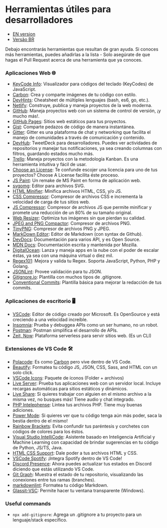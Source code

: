 # Herramientas útiles para desarrolladores

- [EN version](README.md)
- [Versão BR](README-BR.md)

Debajo encontrarás herramientas que resultan de gran ayuda. Si conoces más herramientas, puedes añadirlas a la lista - Solo asegúrate de que hagas el Pull Request acerca de una herramienta que ya conoces.

### Aplicaciones Web 🌐

- [KeyCode Info](https://keycode.info/): Visualizador para códigos del teclado (KeyCodes) de JavaScript.
- [Carbon](https://carbon.now.sh): Crea y comparte imágenes de tu código con estilo.
- [DevHints](https://devhints.io/): Cheatsheet de múltiples lenguajes (bash, es6, go, etc.).
- [Netlify](https://www.netlify.com/): Construye, publica y maneja proyectos de la web moderna.
- [GitHub](https://github.com/): Maneja proyectos web con un sistema de control de versión, ¡y mucho más!.
- [GitHub Pages](https://pages.github.com/): Sitios web estáticos para tus proyectos.
- [Gist](https://gist.github.com/): Comparte pedazos de código de manera instantánea.
- [Gitter](https://gitter.im/): Gitter es una plataforma de chat y networking que facilita el manejo de comunidades a través de comunicación y contenido.
- [DevHub](https://devhubapp.com/): TweetDeck para desarrolladores. Puedes ver actividades de repositorios y manejar tus notificaciones, ya sea creando columnas con filtros, guardando estados mucho más.
- [Trello](https://trello.com/en): Maneja proyectos con la metodología Kanban. Es una herramienta intuitiva y fácil de usar.
- [Choose an License](https://choosealicense.com/): Te confunde escojer una licencia para uno de tus proyectos? Choose A License facilita éste proceso.
- [JS Paint](https://jspaint.app/): Un remake de MS Paint en forma de aplicación web.
- [svgomg](https://jakearchibald.github.io/svgomg/): Editor para archivos SVG.
- [HTML Minifier](https://www.willpeavy.com/minifier/): Minifica archivos HTML, CSS, y/o JS.
- [CSS Compressor](https://csscompressor.com/): Compresor de archivos CSS e incrementa la velocidad de carga de tus sitios web.
- [JS Compressor](https://jscompress.com/): Compresor de archivos JS que permite minificar y promete una reducción de un 80% de su tamaño original.
- [Web Resizer](http://webresizer.com/resizer/): Optimiza tus imágenes sin que pierdan su calidad.
- [JPEG and PNG Compactor](https://compresspng.com/es/): Compresor de archivos PNG.
- [TinyPNG](https://tinypng.com/): Compresor de archivos PNG y JPEG.
- [MarkDown Editor](https://jbt.github.io/markdown-editor/): Editor de Markdown (con syntax de Github).
- [DevDocs](https://devdocs.io/): Documentación para varios API, y es Open Source.
- [MDN Docs](https://developer.mozilla.org/en-US/): Documentación escrita y mantenida por Mozilla.
- [DigitalOcean](https://www.digitalocean.com/): Lanza y maneja apps en la nube con el poder de escalar éstas, ya sea con una máquina virtual o diez mil.
- [Regex101](https://regex101.com/): Mejora y valida tu Regex. Soporta JavaScript, Python, PHP y Golang.
- [JSONLint](https://jsonlint.com/): Provee validación para tu JSON.
- [Gitignore.io](https://www.gitignore.io/): Plantilla con muchos tipos de .gitignore.
- [Conventional Commits](https://www.conventionalcommits.org): Plantilla básica para mejorar la redacción de tus commits.

### Aplicaciones de escritorio 🖥

- [VSCode](https://code.visualstudio.com/): Editor de código creado por Microsoft. Es OpenSource y está creciendo a una velocidad increíble.
- [Insomnia](https://insomnia.rest/): Prueba y debuggea APIs como un ser humano, no un robot.
- [Postman](https://www.getpostman.com/): Postman simplifica el desarrollo de APIs.
- [Zeit, Now](https://zeit.co/): Plataforma serverless para servir sitios web. (Es un CLI)

### Extensiones de VS Code 🛠

- [Polacode](https://marketplace.visualstudio.com/items?itemName=pnp.polacode): Es como [Carbon](https://carbon.now.sh) pero vive dentro de VS Code.
- [Beautify](https://marketplace.visualstudio.com/items?itemName=HookyQR.beautify): Formatea tu código JS, JSON, CSS, Sass, and HTML con un solo click.
- [VSCode Icons](https://marketplace.visualstudio.com/items?itemName=vscode-icons-team.vscode-icons): Paquete de íconos (Folder + archivos)
- [Live Server](https://marketplace.visualstudio.com/items?itemName=ritwickdey.LiveServer): Prueba tus aplicaciones web con un servidor local. Incluye recargas automáticas para sitios estáticos y dinámicos.
- [Live Share](https://marketplace.visualstudio.com/items?itemName=MS-vsliveshare.vsliveshare-pack): Si quieres trabajar con alguien en el mismo archivo a la misma vez, no busques más! Tiene audio y chat integrado.
- [PHP Intelephense](https://marketplace.visualstudio.com/items?itemName=bmewburn.vscode-intelephense-client): Lintea tus archivos PHP. Tiene muy buenas adiciones.
- [Power Mode](https://marketplace.visualstudio.com/items?itemName=hoovercj.vscode-power-mode): Si quieres ver que tu código tenga aún más poder, saca la bestia dentro de el mismo!
- [Rainbow Brackets](https://marketplace.visualstudio.com/items?itemName=2gua.rainbow-brackets): Evita confundir tus paréntesis y corchetes con códigos de colores para los éstos.
- [Visual Studio IntelliCode](https://marketplace.visualstudio.com/items?itemName=VisualStudioExptTeam.vscodeintellicode): Asistente basado en Inteligencia Artificial y Machine Learning con capacidad de brindar sugerencias en tu código de Python, JS/TS, Java.
- [HTML CSS Support](https://marketplace.visualstudio.com/items?itemName=ecmel.vscode-html-css): Dale poder a tus archivos HTML y CSS.
- [VSCode Spotify](https://marketplace.visualstudio.com/items?itemName=shyykoserhiy.vscode-spotify): ¡Integra Spotify dentro de VS Code!
- [Discord Presence](https://marketplace.visualstudio.com/items?itemName=icrawl.discord-vscode): Ahora puedes actualizar tus estados en Discord diciendo que estás utilizando VS Code.
- [Git Graph](https://marketplace.visualstudio.com/items?itemName=mhutchie.git-graph): Muestra el estado de tu repositorio, visualizando las conexiones entre tus ramas (branches).
- [markdownlint](https://marketplace.visualstudio.com/items?itemName=DavidAnson.vscode-markdownlint): Formatea tu código Markdown.
- [Glassit-VSC](https://marketplace.visualstudio.com/items?itemName=s-nlf-fh.glassit): Permite hacer tu ventana transparente (Windows).

### Useful commands

- `npx add-gitignore`: Agrega un .gitignore a tu proyecto para un lenguaje/stack específico.
